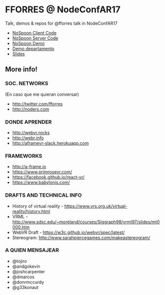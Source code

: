 # FFORRES @ NodeConfAR17
Talk, demos &amp; repos for @fforres talk in NodeConfAR17

- [NoSpoon Client Code](https://github.com/fforres/nospoon)
- [NoSpoon Server Code](https://github.com/fforres/nospoon-server)
- [NoSpoon Demo](nospoon.fforr.es)
- [Demo departamento](http://departamento.fforr.es)
- [Slides](https://www.icloud.com/keynote-live/sc:0mRvLyWrNNDdjlhzb3dZ9Fj87PwAXbDBDKtEKQFRbsjoQfLmMCsYUEY714UzYhxfxWG)


## More info!


### SOC. NETWORKS
(En caso que me quieran conversar)
- http://twitter.com/fforres
- http://noders.com

### DONDE APRENDER
- http://webvr.rocks
- http://webr.info
- http://aframevr-slack.herokuapp.com

### FRAMEWORKS
- http://a-frame.io
- https://www.primrosevr.com/
- https://facebook.github.io/react-vr/
- https://www.babylonjs.com/

### DRAFTS AND TECHNICAL INFO
- History of virtual reality - https://www.vrs.org.uk/virtual-reality/history.html
- VRML - http://www.sdsc.edu/~moreland/courses/Siggraph98/vrml97/slides/mt0000.htm
- WebVR Draft - https://w3c.github.io/webvr/spec/latest/
- Stereogram: http://www.sarahpiercegames.com/makeastereogram/

### A QUIEN MENSAJEAR
- @tojiro
- @andgokevin
- @joshcarpenter
- @dmarcos
- @donrmccurdy
- @g33konaut
